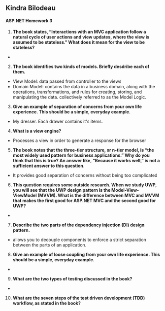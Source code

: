 ## Kindra Bilodeau
#### ASP.NET Homework 3

1. **The book states, “Interactions with an MVC application follow a natural cycle of user actions and view
updates, where the view is assumed to be stateless.” What does it mean for the view to be stateless?**
  -
2. **The book identifies two kinds of models. Briefly desdribe each of them.**
  - View Model: data passed from controller to the views
  - Domain Model: contains the data in a business domain, along with the operations, transformations, and rules for creating, storing, and manipulating the data. collectively referred to as the Model Logic.
3. **Give an example of separation of concerns from your own life experience. This should be a simple,
everyday example.**
  - My dresser. Each drawer contains it's items.
4. **What is a view engine?**
  - Processes a view in order to generate a response for the browser
5. **The book notes that the three-tier structure, or n-tier model, is “the most widely used pattern for
business applications.” Why do you think that this is true? An answer like, “Because it works well,”
is not a sufficient answer to this question.**
  - It provides good separation of concerns without being too complicated
6. **This question requires some outside research. When we study UWP, you will see that the UWP design
pattern is the Model-View-ViewModel (MVVM). What is the difference between MVC and MVVM
that makes the first good for ASP.NET MVC and the second good for UWP?**
  -
7. **Describe the two parts of the dependency injection (DI) design pattern.**
  - allows you to decouple components to enforce a strict separation between the parts of an application.
8. **Give an example of loose coupling from your own life experience. This should be a simple, everyday
example.**
  -
9. **What are the two types of testing discussed in the book?**
  -
10. **What are the seven steps of the test driven development (TDD) workflow, as stated in the book?**
